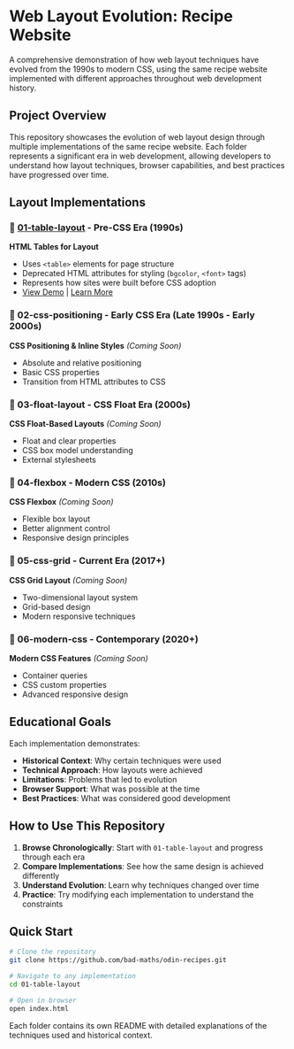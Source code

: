 # Web Layout Evolution: Recipe Website

A comprehensive demonstration of how web layout techniques have evolved from the 1990s to modern CSS, using the same recipe website implemented with different approaches throughout web development history.

## Project Overview

This repository showcases the evolution of web layout design through multiple implementations of the same recipe website. Each folder represents a significant era in web development, allowing developers to understand how layout techniques, browser capabilities, and best practices have progressed over time.

## Layout Implementations

### 📁 [01-table-layout](./01-table-layout/) - Pre-CSS Era (1990s)
**HTML Tables for Layout**
- Uses `<table>` elements for page structure
- Deprecated HTML attributes for styling (`bgcolor`, `<font>` tags)
- Represents how sites were built before CSS adoption
- [View Demo](./01-table-layout/index.html) | [Learn More](./01-table-layout/README.md)

### 📁 02-css-positioning - Early CSS Era (Late 1990s - Early 2000s)
**CSS Positioning & Inline Styles** *(Coming Soon)*
- Absolute and relative positioning
- Basic CSS properties
- Transition from HTML attributes to CSS

### 📁 03-float-layout - CSS Float Era (2000s)
**CSS Float-Based Layouts** *(Coming Soon)*
- Float and clear properties
- CSS box model understanding
- External stylesheets

### 📁 04-flexbox - Modern CSS (2010s)
**CSS Flexbox** *(Coming Soon)*
- Flexible box layout
- Better alignment control
- Responsive design principles

### 📁 05-css-grid - Current Era (2017+)
**CSS Grid Layout** *(Coming Soon)*
- Two-dimensional layout system
- Grid-based design
- Modern responsive techniques

### 📁 06-modern-css - Contemporary (2020+)
**Modern CSS Features** *(Coming Soon)*
- Container queries
- CSS custom properties
- Advanced responsive design

## Educational Goals

Each implementation demonstrates:
- **Historical Context**: Why certain techniques were used
- **Technical Approach**: How layouts were achieved
- **Limitations**: Problems that led to evolution
- **Browser Support**: What was possible at the time
- **Best Practices**: What was considered good development

## How to Use This Repository

1. **Browse Chronologically**: Start with `01-table-layout` and progress through each era
2. **Compare Implementations**: See how the same design is achieved differently
3. **Understand Evolution**: Learn why techniques changed over time
4. **Practice**: Try modifying each implementation to understand the constraints

## Quick Start

```bash
# Clone the repository
git clone https://github.com/bad-maths/odin-recipes.git

# Navigate to any implementation
cd 01-table-layout

# Open in browser
open index.html
```

Each folder contains its own README with detailed explanations of the techniques used and historical context.
